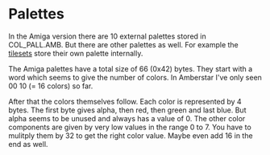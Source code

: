 # Palettes

In the Amiga version there are 10 external palettes stored in COL_PALL.AMB. But there are other palettes as well. For example the [tilesets](IconData.md) store their own palette internally.

The Amiga palettes have a total size of 66 (0x42) bytes. They start with a word which seems to give the number of colors. In Amberstar I've only seen 00 10 (= 16 colors) so far.

After that the colors themselves follow. Each color is represented by 4 bytes. The first byte gives alpha, then red, then green and last blue. But alpha seems to be unused and always has a value of 0. The other color components are given by very low values in the range 0 to 7. You have to mulitply them by 32 to get the right color value. Maybe even add 16 in the end as well.